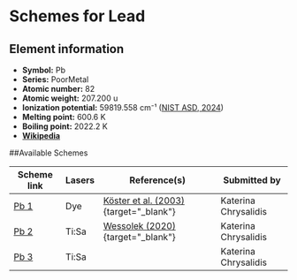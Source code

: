 # Schemes for Lead

## Element information

- **Symbol:** Pb
- **Series:** PoorMetal
- **Atomic number:** 82
- **Atomic weight:** 207.200 u
- **Ionization potential:**  59819.558 cm⁻¹ ([NIST ASD, 2024](https://www.nist.gov/pml/atomic-spectra-database))
- **Melting point:** 600.6 K
- **Boiling point:** 2022.2 K
- [**Wikipedia**](https://en.wikipedia.org/wiki/Lead)

##Available Schemes

|       Scheme link       | Lasers |                                      Reference(s)                                      |     Submitted by     |
| ----------------------- | ------ | -------------------------------------------------------------------------------------- | -------------------- |
| [Pb 1](../pb/pb-001.md) | Dye    | [Köster et al. (2003)](https://doi.org/10.1016/S0168-583X(02)01956-0){target="_blank"} | Katerina Chrysalidis |
| [Pb 2](../pb/pb-002.md) | Ti:Sa  | [Wessolek (2020)](https://doi.org/10.5281/zenodo.4298406){target="_blank"}             | Katerina Chrysalidis |
| [Pb 3](../pb/pb-003.md) | Ti:Sa  |                                                                                        | Katerina Chrysalidis |
